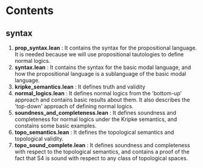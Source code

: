 # Contents 

## syntax
1. **prop_syntax.lean** : It contains the syntax for the propositional language. It is needed because we will use propositional tautologies to define normal logics.
2. **syntax.lean** : It contains the syntax for the basic modal language, and how the propositional language is a sublanguage of the basic modal language.
3. **kripke_semantics.lean** : It defines truth and validity
4. **normal_logics.lean** : It defines normal logics from the 'bottom-up' approach and contains basic results about them. It also describes the 'top-down' approach of defining normal logics.
5. **soundness_and_completeness.lean** : It defines soundness and completeness for normal logics under the Kripke semantics, and constains some basic examples.
6. **topo_semantics.lean** : It defines the topological semantics and topological validity.
7. **topo_sound_complete.lean** : It defines soundness and completeness with respect to the topological semantics, and contains a proof of the fact that S4 is sound with respect to any class of topological spaces.
